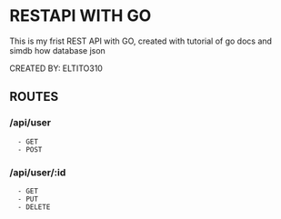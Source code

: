 # RESTAPI WITH GO

This is my frist REST API with GO, created with tutorial of go docs and simdb how database json


CREATED BY: ELTITO310

## ROUTES

### /api/user
      - GET
      - POST
      
### /api/user/:id
      - GET
      - PUT
      - DELETE

